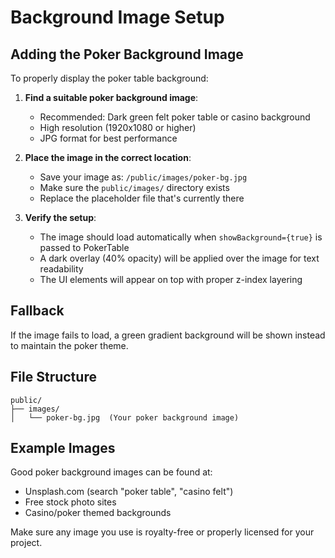 # Background Image Setup

## Adding the Poker Background Image

To properly display the poker table background:

1. **Find a suitable poker background image**:
   - Recommended: Dark green felt poker table or casino background
   - High resolution (1920x1080 or higher)
   - JPG format for best performance

2. **Place the image in the correct location**:
   - Save your image as: `/public/images/poker-bg.jpg`
   - Make sure the `public/images/` directory exists
   - Replace the placeholder file that's currently there

3. **Verify the setup**:
   - The image should load automatically when `showBackground={true}` is passed to PokerTable
   - A dark overlay (40% opacity) will be applied over the image for text readability
   - The UI elements will appear on top with proper z-index layering

## Fallback

If the image fails to load, a green gradient background will be shown instead to maintain the poker theme.

## File Structure
```
public/
├── images/
│   └── poker-bg.jpg  (Your poker background image)
```

## Example Images
Good poker background images can be found at:
- Unsplash.com (search "poker table", "casino felt")
- Free stock photo sites
- Casino/poker themed backgrounds

Make sure any image you use is royalty-free or properly licensed for your project.